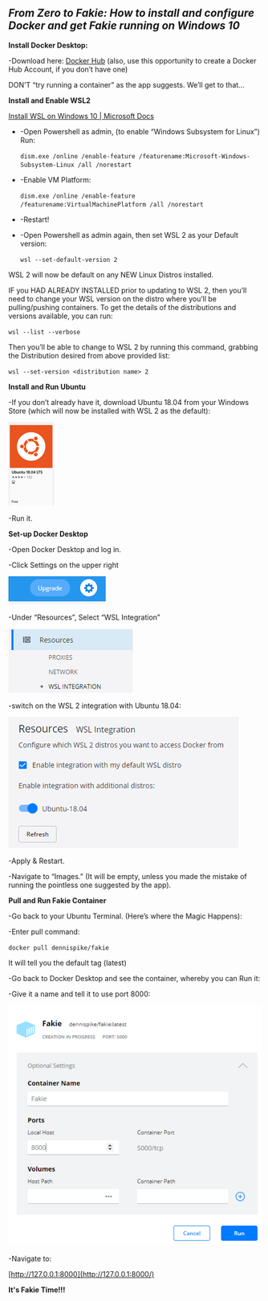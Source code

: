 ## ***From Zero to Fakie: How to install and configure Docker and get Fakie running on Windows 10*** 

**Install Docker Desktop:** 

-Download here: [Docker Hub](https://hub.docker.com/) (also, use this opportunity to create a Docker Hub Account, if you don’t have one) 

DON’T “try running a container” as the app suggests. We’ll get to that… 

**Install and Enable WSL2** 

[Install WSL on Windows 10 | Microsoft Docs](https://docs.microsoft.com/en-us/windows/wsl/install-win10) 

- -Open Powershell as admin, (to enable “Windows Subsystem for Linux”) Run: 

  `dism.exe /online /enable-feature /featurename:Microsoft-Windows-Subsystem-Linux /all /norestart` 

- -Enable VM Platform: 

  `dism.exe /online /enable-feature /featurename:VirtualMachinePlatform /all /norestart` 

- -Restart! 

- -Open Powershell as admin again, then set WSL 2 as your Default version: 

  `wsl --set-default-version 2` 

 WSL 2 will now be default on any NEW Linux Distros installed. 

IF you HAD ALREADY INSTALLED prior to updating to WSL 2, then you’ll need to change your WSL version on the distro where you’ll be pulling/pushing containers. To get the details of the distributions and versions available, you can run: 

`wsl --list --verbose` 

Then you’ll be able to change to WSL 2 by running this command, grabbing the Distribution desired from above provided list: 

`wsl --set-version <distribution name> 2` 

**Install and Run Ubuntu**

-If you don’t already have it, download Ubuntu 18.04 from your Windows Store (which will now be installed with WSL 2 as the default): 

![ubuntu1](https://github.com/daspiker/fakie/blob/main/app/static/gswin10_ubuntu1.png)

-Run it. 

**Set-up Docker Desktop**

-Open Docker Desktop and log in. 

-Click Settings on the upper right 

![docker1](https://github.com/daspiker/fakie/blob/main/app/static/gswin10_docker1.png)

-Under “Resources”, Select “WSL Integration” 

![docker2](https://github.com/daspiker/fakie/blob/main/app/static/gswin10_docker2.png)

-switch on the WSL 2 integration with Ubuntu 18.04: 

![docker3](https://github.com/daspiker/fakie/blob/main/app/static/gswin10_docker3.png) 

-Apply & Restart. 

-Navigate to “Images.” (It will be empty, unless you made the mistake of running the pointless one suggested by the app). 

**Pull and Run Fakie Container**

-Go back to your Ubuntu Terminal. (Here’s where the Magic Happens): 

-Enter pull command: 

`docker pull dennispike/fakie`  

It will tell you the default tag (latest) 

-Go back to Docker Desktop and see the container, whereby you can Run it: 

-Give it a name and tell it to use port 8000: 

![docker4](https://github.com/daspiker/fakie/blob/main/app/static/gswin10_docker4.png) 


-Navigate to: 

[http://127.0.0.1:8000](http://127.0.0.1:8000/) 

**It's Fakie Time!!!**